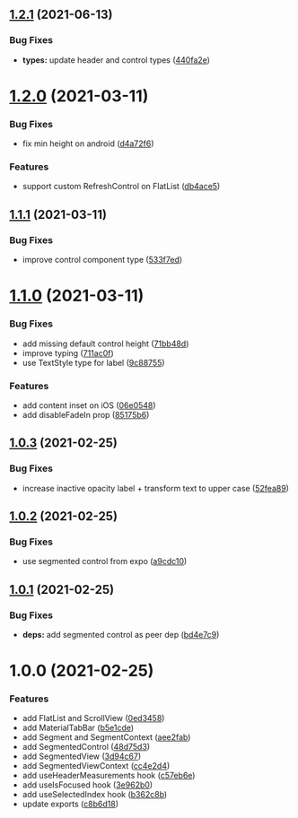 ## [1.2.1](https://github.com/PedroBern/react-native-collapsible-segmented-view/compare/v1.2.0...v1.2.1) (2021-06-13)


### Bug Fixes

* **types:** update header and control types ([440fa2e](https://github.com/PedroBern/react-native-collapsible-segmented-view/commit/440fa2e81aca33f28eaa7723df6ba2831c955d9e))

# [1.2.0](https://github.com/PedroBern/react-native-collapsible-segmented-view/compare/v1.1.1...v1.2.0) (2021-03-11)


### Bug Fixes

* fix min height on android ([d4a72f6](https://github.com/PedroBern/react-native-collapsible-segmented-view/commit/d4a72f6100033c8d2371965f82200f821f7016e2))


### Features

* support custom RefreshControl on FlatList ([db4ace5](https://github.com/PedroBern/react-native-collapsible-segmented-view/commit/db4ace51cec43dfb2f6e19532427c843241ffcb2))

## [1.1.1](https://github.com/PedroBern/react-native-collapsible-segmented-view/compare/v1.1.0...v1.1.1) (2021-03-11)


### Bug Fixes

* improve control component type ([533f7ed](https://github.com/PedroBern/react-native-collapsible-segmented-view/commit/533f7ed3d3a1facb0f5d6305471aed15577992d7))

# [1.1.0](https://github.com/PedroBern/react-native-collapsible-segmented-view/compare/v1.0.3...v1.1.0) (2021-03-11)


### Bug Fixes

* add missing default control height ([71bb48d](https://github.com/PedroBern/react-native-collapsible-segmented-view/commit/71bb48d8806fc32806aa9854368b3523d3e6f4fb))
* improve typing ([711ac0f](https://github.com/PedroBern/react-native-collapsible-segmented-view/commit/711ac0f0e6b1cc0a6ea201c87b165327005431d6))
* use TextStyle type for label ([9c88755](https://github.com/PedroBern/react-native-collapsible-segmented-view/commit/9c88755d96f919f062fd6ae352e71e1844025026))


### Features

* add content inset on iOS ([06e0548](https://github.com/PedroBern/react-native-collapsible-segmented-view/commit/06e05486c2f3e772f11c605457107b6d662b22f2))
* add disableFadeIn prop ([85175b6](https://github.com/PedroBern/react-native-collapsible-segmented-view/commit/85175b6734578e9be3c670152e7e25604e04d585))

## [1.0.3](https://github.com/PedroBern/react-native-collapsible-segmented-view/compare/v1.0.2...v1.0.3) (2021-02-25)


### Bug Fixes

* increase inactive opacity label + transform text to upper case ([52fea89](https://github.com/PedroBern/react-native-collapsible-segmented-view/commit/52fea894d66bf223e6ebde9c2aaece5bf90f81cf))

## [1.0.2](https://github.com/PedroBern/react-native-collapsible-segmented-view/compare/v1.0.1...v1.0.2) (2021-02-25)


### Bug Fixes

* use segmented control from expo ([a9cdc10](https://github.com/PedroBern/react-native-collapsible-segmented-view/commit/a9cdc10e44bf7a2528723d772078f8a930d6aff5))

## [1.0.1](https://github.com/PedroBern/react-native-collapsible-segmented-view/compare/v1.0.0...v1.0.1) (2021-02-25)


### Bug Fixes

* **deps:** add segmented control as peer dep ([bd4e7c9](https://github.com/PedroBern/react-native-collapsible-segmented-view/commit/bd4e7c9740e38f9b6d998d3dc770d000ae36b506))

# 1.0.0 (2021-02-25)


### Features

* add FlatList and ScrollView ([0ed3458](https://github.com/PedroBern/react-native-collapsible-segmented-view/commit/0ed3458fa04ebb660d8bcb85d94965b8154c623a))
* add MaterialTabBar ([b5e1cde](https://github.com/PedroBern/react-native-collapsible-segmented-view/commit/b5e1cde40fc497f5946190d8a9c4a85e6c66d2e7))
* add Segment and SegmentContext ([aee2fab](https://github.com/PedroBern/react-native-collapsible-segmented-view/commit/aee2fab0e26490dafd66077cd3769e88288baf49))
* add SegmentedControl ([48d75d3](https://github.com/PedroBern/react-native-collapsible-segmented-view/commit/48d75d36a28178f90d64f24b92a87794b3cdac40))
* add SegmentedView ([3d94c67](https://github.com/PedroBern/react-native-collapsible-segmented-view/commit/3d94c679357144665009737af4be09e37a64037e))
* add SegmentedViewContext ([cc4e2d4](https://github.com/PedroBern/react-native-collapsible-segmented-view/commit/cc4e2d44b7cdb902519cbf4b2a975b18ee8903f0))
* add useHeaderMeasurements hook ([c57eb6e](https://github.com/PedroBern/react-native-collapsible-segmented-view/commit/c57eb6e6a3e398134939fd1f35ce841e044e9ee1))
* add useIsFocused hook ([3e962b0](https://github.com/PedroBern/react-native-collapsible-segmented-view/commit/3e962b00f8f97c227e4ab6f6deb20fe6e46d3929))
* add useSelectedIndex hook ([b362c8b](https://github.com/PedroBern/react-native-collapsible-segmented-view/commit/b362c8bfa23842c0486af5c2d5a5d38fcae7bc7a))
* update exports ([c8b6d18](https://github.com/PedroBern/react-native-collapsible-segmented-view/commit/c8b6d18142e3e07cbe699eeb1b38412227eaf36c))

